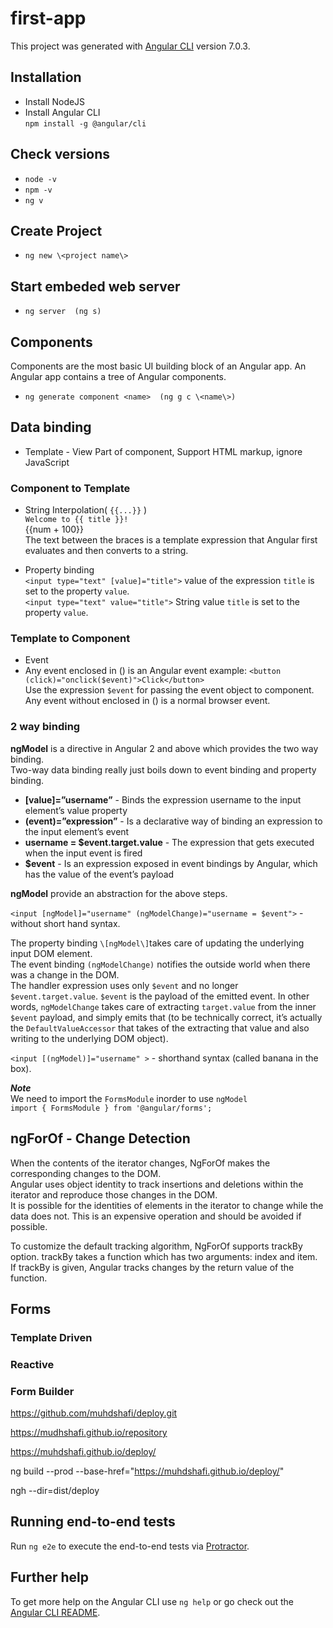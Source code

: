 # first-app

This project was generated with [Angular CLI](https://github.com/angular/angular-cli) version 7.0.3.

## Installation
* Install NodeJS
* Install Angular CLI  
`npm install -g @angular/cli`

## Check versions

* `node -v`
* `npm -v`
* `ng v`

## Create Project

* `ng new \<project name\>`

## Start embeded web server

* `ng server  (ng s)`

## Components
Components are the most basic UI building block of an Angular app. An Angular app contains a tree of Angular components.

* `ng generate component <name>  (ng g c \<name\>)`

## Data binding
* Template - View Part of component, Support  HTML markup, ignore JavaScript

### Component to Template
* String Interpolation( `{{...}}` )  
`Welcome to {{ title }}!`  
  {{num + 100}}  
 The text between the braces is a template expression that Angular first evaluates and then converts to a string.
 

* Property binding  
`<input type="text" [value]="title">` value of the expression `title` is set to the property `value`.  
`<input type="text" value="title">` String value `title` is set to the property `value`.  

### Template to Component
* Event  
* Any event enclosed in () is an Angular event 
example: `<button  (click)="onclick($event)">Click</button>`  
Use the expression `$event` for passing the event object to component.  
Any event without enclosed in () is a normal browser event.  
### 2 way binding
**ngModel** is a directive in Angular 2 and above which provides the two way binding.  
Two-way data binding really just boils down to event binding and property binding.

* **\[value\]=”username”** - Binds the expression username to the input element’s value property  
* **(event)=”expression”** - Is a declarative way of binding an expression to the input element’s event  
* **username = $event.target.value** - The expression that gets executed when the input event is fired  
* **$event** - Is an expression exposed in event bindings by Angular, which has the value of the event’s payload  

**ngModel** provide an abstraction for the above steps.   

`<input [ngModel]="username" (ngModelChange)="username = $event">` - without short hand syntax.  

The property binding `\[ngModel\]`takes care of updating the underlying input DOM element.  
The event binding `(ngModelChange)` notifies the outside world when there was a change in the DOM.  
The handler expression uses only `$event` and no longer `$event.target.value`. `$event` is the payload of the emitted event. In other words, `ngModelChange` takes care of extracting `target.value` from the inner `$event` payload, and simply emits that (to be technically correct, it’s actually the `DefaultValueAccessor` that takes of the extracting that value and also writing to the underlying DOM object).  

`<input [(ngModel)]="username" >` - shorthand syntax (called banana in the box).  

***Note***  
We need to import the `FormsModule` inorder to use `ngModel`  
`import { FormsModule } from '@angular/forms';`


## ngForOf - Change Detection  

When the contents of the iterator changes, NgForOf makes the corresponding changes to the DOM.  
Angular uses object identity to track insertions and deletions within the iterator and reproduce those changes in the DOM.  
It is possible for the identities of elements in the iterator to change while the data does not. This is an expensive operation and should be avoided if possible.  

To customize the default tracking algorithm, NgForOf supports trackBy option. trackBy takes a function which has two arguments: index and item. If trackBy is given, Angular tracks changes by the return value of the function.  

## Forms
### Template Driven
### Reactive
### Form Builder


https://github.com/muhdshafi/deploy.git


https://mudhshafi.github.io/repository

https://muhdshafi.github.io/deploy/

ng build --prod --base-href="https://muhdshafi.github.io/deploy/"

ngh --dir=dist/deploy





## Running end-to-end tests

Run `ng e2e` to execute the end-to-end tests via [Protractor](http://www.protractortest.org/).

## Further help

To get more help on the Angular CLI use `ng help` or go check out the [Angular CLI README](https://github.com/angular/angular-cli/blob/master/README.md).
